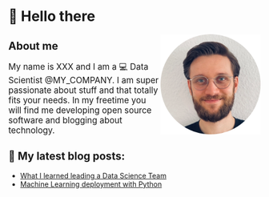 # 👋 Hello there

<img src="img/lukas.png" align="right" width=200>

## About me
<p style="font-size:120%;">
My name is XXX and I am a 💻 Data Scientist @MY_COMPANY. I am super passionate about stuff and that totally fits your needs. In my freetime you will find me developing open source software and blogging about technology.
</p>

## 📓 My latest blog posts:
<!-- BLOG-POST-LIST:START -->
- [What I learned leading a Data Science Team](https://towardsdatascience.com/what-i-learned-leading-a-data-science-team-e8ac1f107a89?source=rss-1bddc0d22949------2)
- [Machine Learning deployment with Python](https://towardsdatascience.com/machine-learning-deployment-with-python-e64a37c3155a?source=rss-1bddc0d22949------2)
<!-- BLOG-POST-LIST:END -->